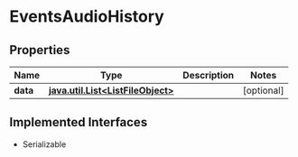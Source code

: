 

# EventsAudioHistory


## Properties

Name | Type | Description | Notes
------------ | ------------- | ------------- | -------------
**data** | [**java.util.List&lt;ListFileObject&gt;**](ListFileObject.md) |  |  [optional]


## Implemented Interfaces

* Serializable



